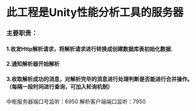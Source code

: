 # 此工程是Unity性能分析工具的服务器
### 主要职责：
#### 1.收发Http解析请求，将解析请求进行转换成创建数据库表初始化数据.
#### 2.通知解析器开始解析
#### 3.收取解析成功的消息，对解析完毕的消息进行处理判断是否能进行合并操作。（每隔一段时间进行查询，可加入轮询机制）

中枢服务器端口号监听：6950
解析客户端端口监听：7950